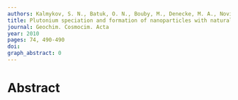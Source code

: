 ```yaml
---
authors: Kalmykov, S. N., Batuk, O. N., Bouby, M., Denecke, M. A., Novikov, A. P., Perminova, I. V., Shcherbina, N. S.
title: Plutonium speciation and formation of nanoparticles with natural organic matter in contaminated environment
journal: Geochim. Cosmocim. Acta
year: 2010
pages: 74, 490-490
doi: 
graph_abstract: 0
---
```


# Abstract 

 
